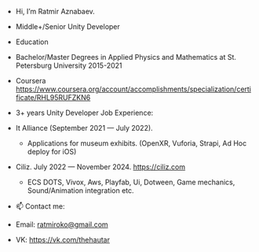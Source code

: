 - Hi, I’m Ratmir Aznabaev.
- Middle+/Senior Unity Developer

- Education
- Bachelor/Master Degrees in Applied Physics and Mathematics at St. Petersburg University 2015-2021
- Coursera https://www.coursera.org/account/accomplishments/specialization/certificate/RHL95RUFZKN6

- 3+ years Unity Developer Job Experience:
- It Alliance (September 2021 — July 2022).
  - Applications for museum exhibits. (OpenXR, Vuforia, Strapi, Ad Hoc deploy for iOS)
- Ciliz. July 2022 — November 2024. https://ciliz.com
  - ECS DOTS, Vivox, Aws, Playfab, Ui, Dotween, Game mechanics, Sound/Animation integration etc.

- 📫 Contact me:
- Email: ratmiroko@gmail.com
- VK: https://vk.com/thehautar

<!---
Hautar/Hautar is a ✨ special ✨ repository because its `README.md` (this file) appears on your GitHub profile.
You can click the Preview link to take a look at your changes.
--->

